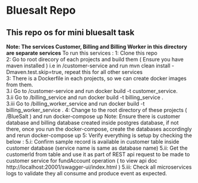 # Bluesalt Repo
## This repo os for mini bluesalt task
**Note: The services Customer, Billing and Billing Worker in this directory are separate services**
To run this services :
1: Clone this repo  
2: Go to root direcory of each projects and build them ( Ensure you have maven installed ) i.e in /customer-service and run mvn clean install -Dmaven.test.skip=true, repeat this for all other services  
3: There is a Dockerfile in each projects, so we can create docker images from them.   
3.i   Go to /customer-service and run docker build -t customer_service.  
3.ii  Go to /billing_service and run docker build -t billing_service .  
3.iii Go to /billing_worker_service and run docker build -t billing_worker_service .
4: Change to the root directory of these projects ( /BlueSalt ) and run docker-compose up
   Note:  Ensure there is customer database and billing database created inside postgres database, if not there, once you run the docker-compose, create the databases accordingly and rerun docker-compose up
5: Verify everything is setup by checking the below :
5.i: Confirm sample record is available in customer table inside customer database (service name is same as database name)
5.ii: Get the customerId from table and use it as part of REST api request to be made to customer service for fundAccount operation ( to view api doc http://localhost:20001/swagger-ui/index.html )
5.iii: Check all microservices logs to validate they all consume and produce event as expected.

